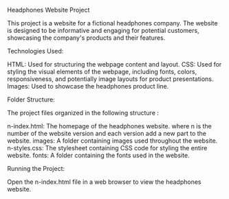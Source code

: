 Headphones Website Project

This project is a website for a fictional headphones company. The website is designed to be informative and engaging for potential customers, showcasing the company's products and their features.

Technologies Used:

HTML: Used for structuring the webpage content and layout.
CSS: Used for styling the visual elements of the webpage, including fonts, colors, responsiveness, and potentially image layouts for product presentations.
Images: Used to showcase the headphones product line.

Folder Structure:

The project files organized in the following structure :

n-index.html: The homepage of the headphones website.
where n is the number of the website version and each version add a new part to the website.
images: A folder containing images used throughout the website.
n-styles.css: The stylesheet containing CSS code for styling the entire website.
fonts: A folder containing the fonts used in the website.

Running the Project:

Open the n-index.html file in a web browser to view the headphones website.

